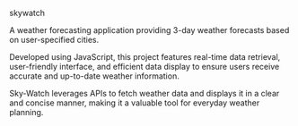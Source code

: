 skywatch

A weather forecasting application providing 3-day weather forecasts based on user-specified cities. 

Developed using JavaScript, this project features real-time data retrieval, user-friendly interface, and efficient data display to ensure users receive accurate and up-to-date weather information. 

Sky-Watch leverages APIs to fetch weather data and displays it in a clear and concise manner, making it a valuable tool for everyday weather planning.
